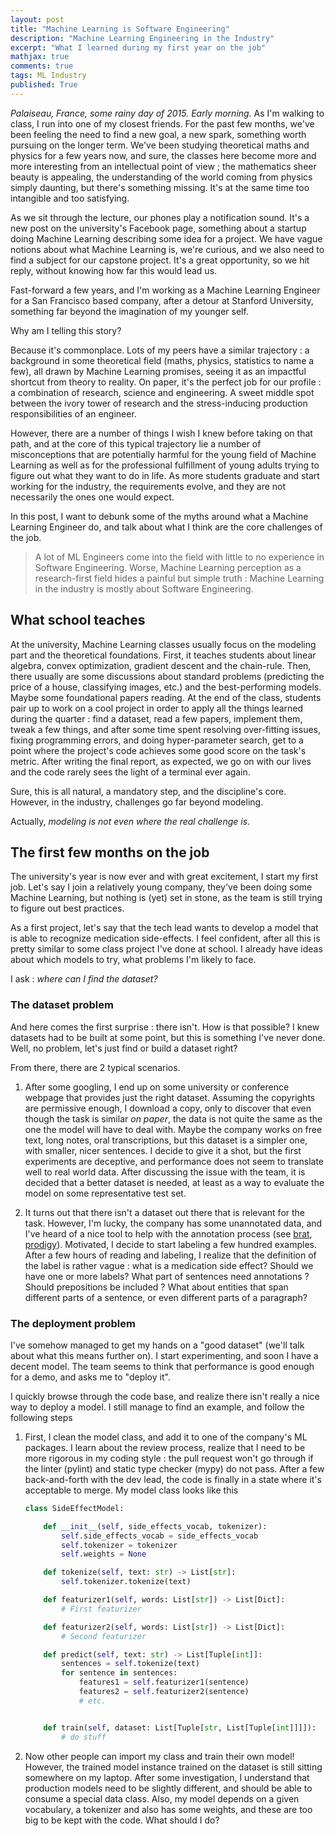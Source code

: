 ```yaml
---
layout: post
title: "Machine Learning is Software Engineering"
description: "Machine Learning Engineering in the Industry"
excerpt: "What I learned during my first year on the job"
mathjax: true
comments: true
tags: ML Industry
published: True
---
```



*Palaiseau, France, some rainy day of 2015. Early morning.* As I'm walking to class, I run into one of my closest friends. For the past few months, we've been feeling the need to find a new goal, a new spark, something worth pursuing on the longer term. We've been studying theoretical maths and physics for a few years now, and sure, the classes here become more and more interesting from an intellectual point of view ; the mathematics sheer beauty is appealing, the understanding of the world coming from physics simply daunting, but there's something missing. It's at the same time too intangible and too satisfying.

As we sit through the lecture, our phones play a notification sound. It's a new post on the university's Facebook page, something about a startup doing Machine Learning describing some idea for a project. We have vague notions about what Machine Learning is, we're curious, and we also need to find a subject for our capstone project. It's a great opportunity, so we hit reply, without knowing how far this would lead us.

Fast-forward a few years, and I'm working as a Machine Learning Engineer for a San Francisco based company, after a detour at Stanford University, something far beyond the imagination of my younger self.

Why am I telling this story?

Because it's commonplace. Lots of my peers have a similar trajectory : a background in some theoretical field (maths, physics, statistics to name a few), all drawn by Machine Learning promises, seeing it as an impactful shortcut from theory to reality. On paper, it's the perfect job for our profile : a combination of research, science and engineering. A sweet middle spot between the ivory tower of research and the stress-inducing production responsibilities of an engineer.


However, there are a number of things I wish I knew before taking on that path, and at the core of this typical trajectory lie a number of misconceptions that are potentially harmful for the young field of Machine Learning as well as for the professional fulfillment of young adults trying to figure out what they want to do in life. As more students graduate and start working for the industry, the requirements evolve, and they are not necessarily the ones one would expect.

In this post, I want to debunk some of the myths around what a Machine Learning Engineer do, and talk about what I think are the core challenges of the job.

> A lot of ML Engineers come into the field with little to no experience in Software Engineering. Worse, Machine Learning perception as a research-first field hides a painful but simple truth : Machine Learning in the industry is mostly about Software Engineering.




## What school teaches

At the university, Machine Learning classes usually focus on the modeling part and the theoretical foundations. First, it teaches students about linear algebra, convex optimization, gradient descent and the chain-rule. Then, there usually are some discussions about standard problems (predicting the price of a house, classifying images, etc.) and the best-performing models. Maybe some foundational papers reading. At the end of the class, students pair up to work on a cool project in order to apply all the things learned during the quarter : find a dataset, read a few papers, implement them, tweak a few things, and after some time spent resolving over-fitting issues, fixing programming errors, and doing hyper-parameter search, get to a point where the project's code achieves some good score on the task's metric. After writing the final report, as expected, we go on with our lives and the code rarely sees the light of a terminal ever again.

Sure, this is all natural, a mandatory step, and the discipline's core. However, in the industry, challenges go far beyond modeling.

Actually, *modeling is not even where the real challenge is*.

## The first few months on the job

The university's year is now ever and with great excitement, I start my first job. Let's say I join a relatively young company, they've been doing some Machine Learning, but nothing is (yet) set in stone, as the team is still trying to figure out best practices.

As a first project, let's say that the tech lead wants to develop a model that is able to recognize medication side-effects. I feel confident, after all this is pretty similar to some class project I've done at school. I already have ideas about which models to try, what problems I'm likely to face.

I ask : *where can I find the dataset?*

### The dataset problem

And here comes the first surprise : there isn't. How is that possible? I knew datasets had to be built at some point, but this is something I've never done. Well, no problem, let's just find or build a dataset right?

From there, there are 2 typical scenarios.

1. After some googling, I end up on some university or conference webpage that provides just the right dataset. Assuming the copyrights are permissive enough, I download a copy, only to discover that even though the task is similar *on paper*, the data is not quite the same as the one the model will have to deal with. Maybe the company works on free text, long notes, oral transcriptions, but this dataset is a simpler one, with smaller, nicer sentences. I decide to give it a shot, but the first experiments are deceptive, and performance does not seem to translate well to real world data. After discussing the issue with the team, it is decided that a better dataset is needed, at least as a way to evaluate the model on some representative test set.

2. It turns out that there isn't a dataset out there that is relevant for the task. However, I'm lucky, the company has some unannotated data, and I've heard of a nice tool to help with the annotation process (see [brat](https://brat.nlplab.org), [prodigy](https://prodi.gy)). Motivated, I decide to start labeling a few hundred examples. After a few hours of reading and labeling, I realize that the definition of the label is rather vague : what is a medication side effect? Should we have one or more labels? What part of sentences need annotations ? Should prepositions be included ? What about entities that span different parts of a sentence, or even different parts of a paragraph?

### The deployment problem

I've somehow managed to get my hands on a "good dataset" (we'll talk about what this means further on). I start experimenting, and soon I have a decent model. The team seems to think that performance is good enough for a demo, and asks me to "deploy it".

I quickly browse through the code base, and realize there isn't really a nice way to deploy a model. I still manage to find an example, and follow the following steps

1. First, I clean the model class, and add it to one of the company's ML packages. I learn about the review process, realize that I need to be more rigorous in my coding style : the pull request won't go through if the linter (pylint) and static type checker (mypy) do not pass. After a few back-and-forth with the dev lead, the code is finally in a state where it's acceptable to merge. My model class looks like this

    ```python
    class SideEffectModel:

        def __init__(self, side_effects_vocab, tokenizer):
            self.side_effects_vocab = side_effects_vocab
            self.tokenizer = tokenizer
            self.weights = None

        def tokenize(self, text: str) -> List[str]:
            self.tokenizer.tokenize(text)

        def featurizer1(self, words: List[str]) -> List[Dict]:
            # First featurizer

        def featurizer2(self, words: List[str]) -> List[Dict]:
            # Second featurizer

        def predict(self, text: str) -> List[Tuple[int]]:
            sentences = self.tokenize(text)
            for sentence in sentences:
                features1 = self.featurizer1(sentence)
                features2 = self.featurizer2(sentence)
                # etc.


        def train(self, dataset: List[Tuple[str, List[Tuple[int]]]]):
            # do stuff


    ```

2. Now other people can import my class and train their own model! However, the trained model instance trained on the dataset is still sitting somewhere on my laptop. After some investigation, I understand that production models need to be slightly different, and should be able to consume a special data class. Also, my model depends on a given vocabulary, a tokenizer and also has some weights, and these are too big to be kept with the code. What should I do?




